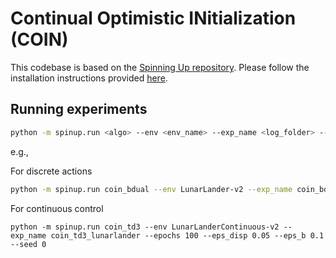 Continual Optimistic INitialization (COIN)
==========================================

This codebase is based on the [Spinning Up repository](https://github.com/openai/spinningup/tree/master). Please follow the installation instructions provided [here](https://spinningup.openai.com/en/latest/user/installation.html).

Running experiments
-------------------

```sh
python -m spinup.run <algo> --env <env_name> --exp_name <log_folder> --epochs <num_epochs> --bonus <b> --bonus_freq <bonus_frequency> --seed <seed>
```

e.g.,

For discrete actions
```sh
python -m spinup.run coin_bdual --env LunarLander-v2 --exp_name coin_bdual_lunarlander --epochs 60  --eps_disp 0.05 --eps_b 0.1 --seed 0
```

For continuous control
```
python -m spinup.run coin_td3 --env LunarLanderContinuous-v2 --exp_name coin_td3_lunarlander --epochs 100 --eps_disp 0.05 --eps_b 0.1 --seed 0
```
